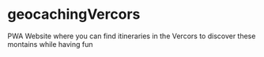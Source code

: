 # geocachingVercors
PWA Website where you can find itineraries in the Vercors to discover these montains while having fun
